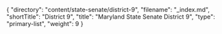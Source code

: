 {
  "directory": "content/state-senate/district-9",
  "filename": "_index.md",
  "shortTitle": "District 9",
  "title": "Maryland State Senate District 9",
  "type": "primary-list",
  "weight": 9
}
